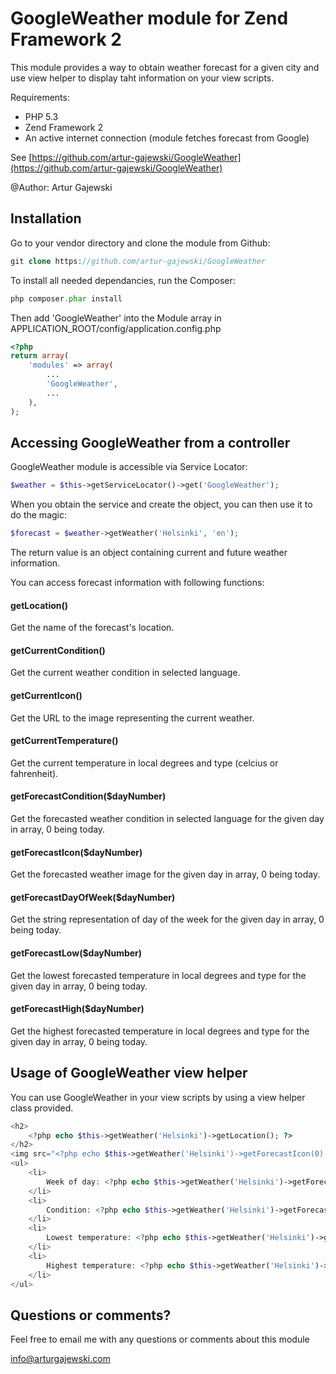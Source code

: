 # GoogleWeather module for Zend Framework 2

This module provides a way to obtain weather forecast for a given city and use view helper to display taht information on your view scripts.


Requirements:

- PHP 5.3
- Zend Framework 2
- An active internet connection (module fetches forecast from Google)

See [https://github.com/artur-gajewski/GoogleWeather](https://github.com/artur-gajewski/GoogleWeather)

@Author: Artur Gajewski


## Installation

Go to your vendor directory and clone the module from Github:

```php
git clone https://github.com/artur-gajewski/GoogleWeather
```

To install all needed dependancies, run the Composer:

```php
php composer.phar install
```

Then add 'GoogleWeather' into the Module array in APPLICATION_ROOT/config/application.config.php

```php
<?php
return array(
    'modules' => array(
        ...
        'GoogleWeather',
        ...
    ),
);
```


## Accessing GoogleWeather from a controller

GoogleWeather module is accessible via Service Locator:

```php
$weather = $this->getServiceLocator()->get('GoogleWeather');
```

When you obtain the service and create the object, you can then use it to do the magic:

```php
$forecast = $weather->getWeather('Helsinki', 'en');
```

The return value is an object containing current and future weather information.

You can access forecast information with following functions:

#### getLocation()        

Get the name of the forecast's location.

#### getCurrentCondition()
        
Get the current weather condition in selected language.
    
#### getCurrentIcon()
        
Get the URL to the image representing the current weather.
    
#### getCurrentTemperature()
        
Get the current temperature in local degrees and type (celcius or fahrenheit).
    
#### getForecastCondition($dayNumber)

Get the forecasted weather condition in selected language for the given day in array, 0 being today.

#### getForecastIcon($dayNumber)

Get the forecasted weather image for the given day in array, 0 being today.

#### getForecastDayOfWeek($dayNumber)

Get the string representation of day of the week for the given day in array, 0 being today.
    
#### getForecastLow($dayNumber)
        
Get the lowest forecasted temperature in local degrees and type for the given day in array, 0 being today.
    
#### getForecastHigh($dayNumber)
        
Get the highest forecasted temperature in local degrees and type for the given day in array, 0 being today.


## Usage of GoogleWeather view helper

You can use GoogleWeather in your view scripts by using a view helper class provided.

```php
<h2>
    <?php echo $this->getWeather('Helsinki')->getLocation(); ?>
</h2>
<img src="<?php echo $this->getWeather('Helsinki')->getForecastIcon(0); ?>"/>
<ul>
    <li>
        Week of day: <?php echo $this->getWeather('Helsinki')->getForecastDayOfWeek(0); ?>
    </li>
    <li>
        Condition: <?php echo $this->getWeather('Helsinki')->getForecastCondition(0); ?>
    </li>
    <li>
        Lowest temperature: <?php echo $this->getWeather('Helsinki')->getForecastLow(0); ?>
    </li>
    <li>
        Highest temperature: <?php echo $this->getWeather('Helsinki')->getForecastHigh(0); ?>
    </li>
</ul>

```


## Questions or comments?

Feel free to email me with any questions or comments about this module

[info@arturgajewski.com](mailto:info@arturgajewski.com)